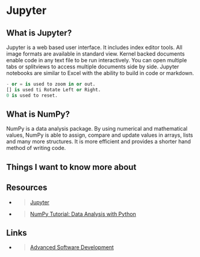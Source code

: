 # Jupyter

## What is Jupyter?

Jupyter is a web based user interface. It includes index editor tools. All image formats are available in standard view. Kernel backed documents enable code in any text file to be run interactively. You can open multiple tabs or splitviews to access multiple documents side by side. Jupyter notebooks are similar to Excel with the ability to build in code or markdown.

```python
- or = is used to zoom in or out.
[] is used ti Rotate Left or Right.
0 is used to reset.
```

## What is NumPy?

NumPy is a data analysis package. By using numerical and mathematical values, NumPy is able to assign, compare and update values in arrays, lists and many more structures.  It is more efficient and provides a shorter hand method of writing code.

## Things I want to know more about

## Resources

- > [Jupyter](https://jupyterlab.readthedocs.io/en/stable/getting_started/overview.html)

- > [NumPy Tutorial: Data Analysis with Python](https://www.dataquest.io/blog/numpy-tutorial-python/)

## Links

- >[Advanced Software Development](README.md)